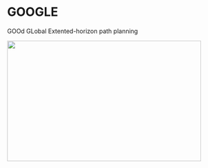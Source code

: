 # GOOGLE
GOOd GLobal Extented-horizon path planning


<img src="https://user-images.githubusercontent.com/44204509/157508042-62f6c1a6-e463-45c6-bb94-e2b315fe9836.mp4
" width="450" height="280">
